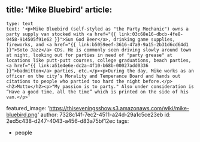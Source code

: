 title: 'Mike Bluebird'
article:
  -
    type: text
    text: '<p>Mike Bluebird (self-styled as "the Party Mechanic") owns a party supply van stocked with <a href="{{ link:03c68e16-dbcb-4fe8-9458-914505f91e62 }}">Sun God Beer</a>, drinking game supplies, fireworks, and <a href="{{ link:b5059eef-3616-47a9-9a15-2b31d6cd64d1 }}">Soto Jazz</a> CDs. He is commonly seen driving slowly around town at night, looking out for parties in need of "party grease" at locations like putt-putt courses, college graduations, beach parties, <a href="{{ link:a51e4e6e-dc2a-4f10-b68b-00027add0336 }}">badmitton</a> parties, etc.</p><p>During the day, Mike works as an officer on the city’s Morality and Temperance Board and hands out citations to people who partied too hard the night before.</p><h2>Motto</h2><p>"My passion is to party." Also under consideration is “Have a good time, all the time” which is printed on the side of his van.</p>'
featured_image: 'https://thiseveningsshow.s3.amazonaws.com/wiki/mike-bluebird.png'
author: 7328c14f-7ec2-4511-a24d-29a1c5ce23eb
id: 2ed5c438-d247-4043-a456-d83a75bf12ec
tags:
  - people

